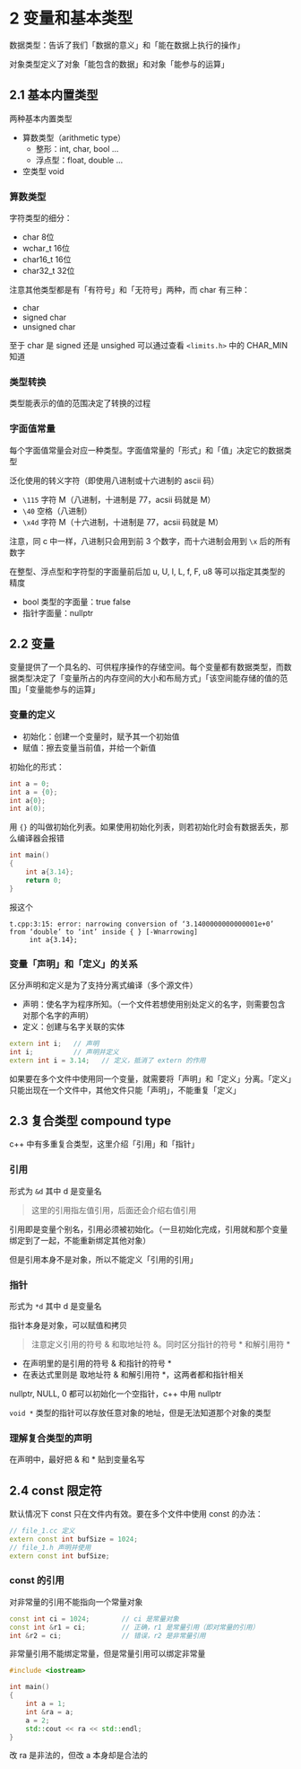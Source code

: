 # 2 变量和基本类型

数据类型：告诉了我们「数据的意义」和「能在数据上执行的操作」

对象类型定义了对象「能包含的数据」和对象「能参与的运算」

## 2.1 基本内置类型

两种基本内置类型

- 算数类型（arithmetic type）
    - 整形：int, char, bool ...
    - 浮点型：float, double ...
- 空类型 void

### 算数类型

字符类型的细分：

- char 8位
- wchar_t 16位
- char16_t 16位
- char32_t 32位

注意其他类型都是有「有符号」和「无符号」两种，而 char 有三种：

- char
- signed char
- unsigned char

至于 char 是 signed 还是 unsighed 可以通过查看 `<limits.h>` 中的 CHAR_MIN 知道

### 类型转换

类型能表示的值的范围决定了转换的过程

### 字面值常量

每个字面值常量会对应一种类型。字面值常量的「形式」和「值」决定它的数据类型

泛化使用的转义字符（即使用八进制或十六进制的 ascii 码）

- `\115` 字符 M（八进制，十进制是 77，acsii 码就是 M）
- `\40`  空格（八进制）
- `\x4d` 字符 M（十六进制，十进制是 77，acsii 码就是 M）

注意，同 c 中一样，八进制只会用到前 3 个数字，而十六进制会用到 `\x` 后的所有数字

在整型、浮点型和字符型的字面量前后加 u, U, l, L, f, F, u8 等可以指定其类型的精度

- bool 类型的字面量：true false
- 指针字面量：nullptr

## 2.2 变量

变量提供了一个具名的、可供程序操作的存储空间。每个变量都有数据类型，而数据类型决定了「变量所占的内存空间的大小和布局方式」「该空间能存储的值的范围」「变量能参与的运算」

### 变量的定义

- 初始化：创建一个变量时，赋予其一个初始值
- 赋值：擦去变量当前值，并给一个新值

初始化的形式：

```cpp
int a = 0;
int a = {0};
int a{0};
int a(0);
```

用 `{}` 的叫做初始化列表。如果使用初始化列表，则若初始化时会有数据丢失，那么编译器会报错

```cpp
int main()
{
    int a{3.14};
    return 0;
}
```

报这个

```
t.cpp:3:15: error: narrowing conversion of ‘3.1400000000000001e+0’ from ‘double’ to ‘int’ inside { } [-Wnarrowing]
     int a{3.14};
```

### 变量「声明」和「定义」的关系

区分声明和定义是为了支持分离式编译（多个源文件）

- 声明：使名字为程序所知。（一个文件若想使用别处定义的名字，则需要包含对那个名字的声明）
- 定义：创建与名字关联的实体

```cpp
extern int i;   // 声明
int i;          // 声明并定义
extern int i = 3.14;   // 定义，抵消了 extern 的作用
```

如果要在多个文件中使用同一个变量，就需要将「声明」和「定义」分离。「定义」只能出现在一个文件中，其他文件只能「声明」，不能重复「定义」

## 2.3 复合类型 compound type

c++ 中有多重复合类型，这里介绍「引用」和「指针」

### 引用

形式为 `&d` 其中 d 是变量名

> 这里的引用指左值引用，后面还会介绍右值引用

引用即是变量个别名，引用必须被初始化。（一旦初始化完成，引用就和那个变量绑定到了一起，不能重新绑定其他对象）

但是引用本身不是对象，所以不能定义「引用的引用」

### 指针

形式为 `*d` 其中 d 是变量名

指针本身是对象，可以赋值和拷贝

> 注意定义引用的符号 & 和取地址符 &。同时区分指针的符号 * 和解引用符 *

- 在声明里的是引用的符号 & 和指针的符号 *
- 在表达式里则是 取地址符 & 和解引用符 *，这两者都和指针相关

nullptr, NULL, 0 都可以初始化一个空指针，c++ 中用 nullptr

`void *` 类型的指针可以存放任意对象的地址，但是无法知道那个对象的类型

### 理解复合类型的声明

在声明中，最好把 & 和 * 贴到变量名写

## 2.4 const 限定符

默认情况下 const 只在文件内有效。要在多个文件中使用 const 的办法：

```cpp
// file_1.cc 定义
extern const int bufSize = 1024;
// file_1.h 声明并使用
extern const int bufSize;
```

### const 的引用

对非常量的引用不能指向一个常量对象

```cpp
const int ci = 1024;        // ci 是常量对象
const int &r1 = ci;         // 正确，r1 是常量引用（即对常量的引用）
int &r2 = ci;               // 错误，r2 是非常量引用
```

非常量引用不能绑定常量，但是常量引用可以绑定非常量

```cpp
#include <iostream>

int main()
{
    int a = 1;
    int &ra = a;
    a = 2;
    std::cout << ra << std::endl;
}
```

改 ra 是非法的，但改 a 本身却是合法的
